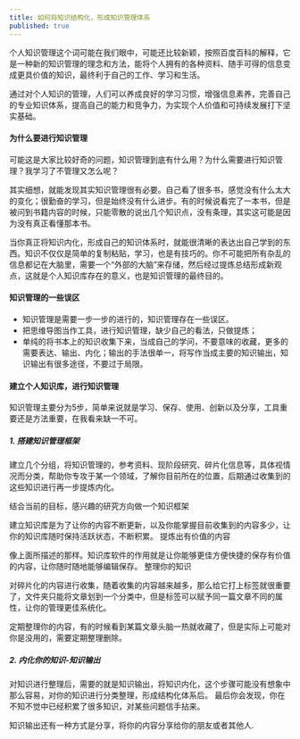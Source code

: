 ```yaml
---
title: 如何将知识结构化，形成知识管理体系
published: true
---
```


个人知识管理这个词可能在我们眼中，可能还比较新颖，按照百度百科的解释，它是一种新的知识管理的理念和方法，能将个人拥有的各种资料、随手可得的信息变成更具价值的知识，最终利于自己的工作、学习和生活。

通过对个人知识的管理，人们可以养成良好的学习习惯，增强信息素养，完善自己的专业知识体系，提高自己的能力和竞争力，为实现个人价值和可持续发展打下坚实基础。

#### 为什么要进行知识管理

可能这是大家比较好奇的问题，知识管理到底有什么用？为什么需要进行知识管理？我学习了不管理又怎么呢？

其实细想，就能发现其实知识管理很有必要。自己看了很多书，感觉没有什么太大的变化；很勤奋的学习，但是始终没有什么进步。有的时候说看完了一本书，但是被问到书籍内容的时候，只能零散的说出几个知识点，没有条理，其实这可能是因为没有真正看懂那本书。

当你真正将知识内化，形成自己的知识体系时，就能很清晰的表达出自己学到的东西。知识不仅仅是简单的复制粘贴，学习，也是有技巧的。你不可能把所有杂乱的信息都记在大脑里，需要一个“外部的大脑”来存储，然后经过提炼总结形成新观点，这就是个人知识库存在的意义，也是知识管理的最终目的。

#### 知识管理的一些误区

- 知识管理是需要一步一步的进行的，知识管理存在一些误区。
- 把思维导图当作工具，进行知识管理，缺少自己的看法，只做提炼；
- 单纯的将书本上的知识收集下来，当成自己的学问，不要意味的收藏，更多的需要表达、输出、内化；输出的手法很单一，将写作当成主要的知识输出，知识输出有很多途径，不要过于局限。

#### 建立个人知识库，进行知识管理

知识管理主要分为5步，简单来说就是学习、保存、使用、创新以及分享，工具重要还是方法重要，在我看来缺一不可。

##### 1. 搭建知识管理框架

建立几个分组，将知识管理的，参考资料、现阶段研究、碎片化信息等，具体视情况而分类，帮助你专攻于某一个领域，了解你目前所在的位置，后期通过收集到的这些知识进行再一步提炼内化。

结合当前的目标，感兴趣的研究方向做一个知识框架

建立知识库是为了让你的内容不断更新，以及你能掌握目前收集到的内容多少，让你的知识库随时保持活跃状态，不断积累。
提炼出有价值的内容

像上面所描述的那样。知识库软件的作用就是让你能够更佳方便快捷的保存有价值的内容，让你随时随地能够编辑保存。
整理你的知识

对碎片化的内容进行收集，随着收集的内容越来越多，那么给它打上标签就很重要了，文件夹只能将文章划到一个分类中，但是标签可以赋予同一篇文章不同的属性，让你的管理更佳系统化。

定期整理你的内容，有的时候看到某篇文章头脑一热就收藏了，但是实际上可能对你是没用的，需要定期整理删除。

##### 2. 内化你的知识-知识输出

对知识进行整理后，需要的就是知识输出，将知识内化，这个步骤可能没有想象中那么容易，对你的知识进行分类整理，形成结构化体系后。
最后你会发现，你在不知不觉中已经积累了很多知识，对某些问题信手拈来。

知识输出还有一种方式是分享，将你的内容分享给你的朋友或者其他人.